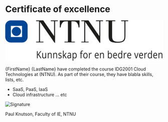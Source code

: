# Certificate of excellence
![NTNU-logo](NTNU-logo.png)

{FirstName} {LastName} have completed the course IDG2001 Cloud Technologies at (NTNU). As part of their course, they have blabla skills, lists, etc.

- SaaS, PaaS, IaaS
- Cloud infrastructure ... etc

![Signature](signature.png)

Paul Knutson, Faculty of IE, NTNU
